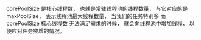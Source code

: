 ### 
corePoolSize 是核心线程数，
也就是常驻线程池的线程数量，
与它对应的是 
maxPoolSize，
表示线程池最大线程数量，
当我们的任务特别多
而 corePoolSize 核心线程数
无法满足需求的时候，
就会向线程池中增加线程，
以便应对任务突增的情况。
